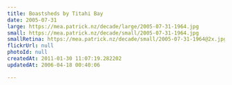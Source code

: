 ```yaml
---
title: Boastsheds by Titahi Bay
date: 2005-07-31
large: https://mea.patrick.nz/decade/large/2005-07-31-1964.jpg
small: https://mea.patrick.nz/decade/small/2005-07-31-1964.jpg
smallRetina: https://mea.patrick.nz/decade/small/2005-07-31-1964@2x.jpg
flickrUrl: null
photoId: null
createdAt: 2011-01-30 11:07:19.282202
updatedAt: 2006-04-18 00:40:06

---
```


